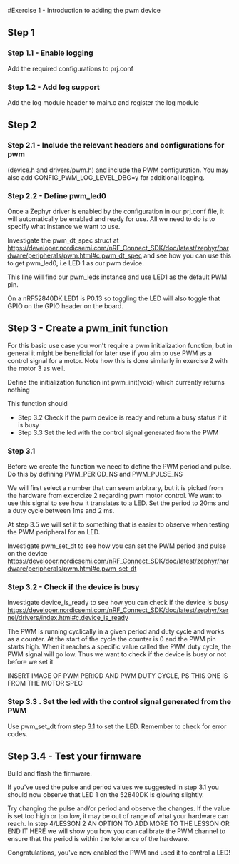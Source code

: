 #Exercise 1 - Introduction to adding the pwm device

## Step 1
### Step 1.1 - Enable logging
Add the required configurations to prj.conf

### Step 1.2 - Add log support
 Add the log module header to main.c and register the log module

## Step 2
### Step 2.1 - Include the relevant headers and configurations for pwm
 (device.h and drivers/pwm.h) and include the PWM configuration. You may also add CONFIG_PWM_LOG_LEVEL_DBG=y
 for additional logging.
 

### Step 2.2 - Define pwm_led0
Once a Zephyr driver is enabled by the configuration in our prj.conf file, it will automatically be enabled and ready for use. All we need to do is to specify what instance we want to use. 

Investigate the pwm_dt_spec struct at https://developer.nordicsemi.com/nRF_Connect_SDK/doc/latest/zephyr/hardware/peripherals/pwm.html#c.pwm_dt_spec and see how you can use this to get pwm_led0, i.e LED 1 as our pwm device. 

This line will find our pwm_leds instance and use LED1 as the default PWM pin. 

On a nRF52840DK LED1 is P0.13 so toggling the LED will also toggle that GPIO on the GPIO header on the board.

## Step 3 - Create a pwm_init function
For this basic use case you won't require a pwm initialization function, but in general it might be beneficial for later use if you aim to use PWM as a control signal for a motor. Note how this is done similarly in exercise 2 with the motor 3 as well.

Define the initialization function int pwm_init(void) which currently returns nothing

This function should 
* Step 3.2 Check if the pwm device is ready and return a busy status if it is busy
* Step 3.3 Set the led with the control signal generated from the PWM
   
### Step 3.1 
Before we create the function we need to define the PWM period and pulse. Do this by defining PWM_PERIOD_NS and PWM_PULSE_NS 

We will first select a number that can seem arbitrary, but it is picked from the hardware from excercize 2 regarding pwm motor control. We want to use this signal to see how it translates to a LED. Set the period to 20ms and a duty cycle between 1ms and 2 ms.

At step 3.5 we will set it to something that is easier to observe when testing the PWM peripheral for an LED.

Investigate pwm_set_dt to see how you can set the PWM period and pulse on the device https://developer.nordicsemi.com/nRF_Connect_SDK/doc/latest/zephyr/hardware/peripherals/pwm.html#c.pwm_set_dt

### Step 3.2 - Check if the device is busy
Investigate device_is_ready to see how you can check if the device is busy https://developer.nordicsemi.com/nRF_Connect_SDK/doc/latest/zephyr/kernel/drivers/index.html#c.device_is_ready

The PWM is running cyclically in a given period and duty cycle and works as a counter. At the start of the cycle the counter is 0 and the PWM pin starts high. When it reaches a specific value called the PWM duty cycle, the PWM signal will go low. Thus we want to check if the device is busy or not before we set it

INSERT IMAGE OF PWM PERIOD AND PWM DUTY CYCLE, PS THIS ONE IS FROM THE MOTOR SPEC

### Step 3.3 . Set the led with the control signal generated from the PWM
Use pwm_set_dt from step 3.1 to set the LED. Remember to check for error codes.

## Step 3.4 - Test your firmware
Build and flash the firmware. 

If you've used the pulse and period values we suggested in step 3.1 you should now observe that LED 1 on the 52840DK is glowing slightly. 

Try changing the pulse and/or period and observe the changes. If the value is set too high or too low, it may be out of range of what your hardware can reach. In step 4/LESSON 2 AN OPTION TO ADD MORE TO THE LESSON OR END IT HERE we will show you how you can calibrate the PWM channel to ensure that the period is within the tolerance of the hardware.

Congratulations, you've now enabled the PWM and used it to control a LED!

